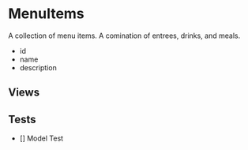 # MenuItems
A collection of menu items. A comination of entrees, drinks, and meals.

- id
- name
- description

## Views

## Tests
- [] Model Test